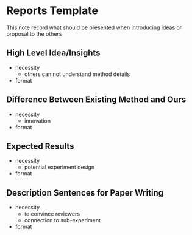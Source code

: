 # Reports Template

This note record what should be presented when introducing ideas or proposal to the others

## High Level Idea/Insights
 - necessity
   - others can not understand method details
 - format

## Difference Between Existing Method and Ours
 - necessity
   - innovation
 - format

## Expected Results
 - necessity
   - potential experiment design
 - format

## Description Sentences for Paper Writing
 - necessity
   - to convince reviewers
   - connection to sub-experiment
 - format